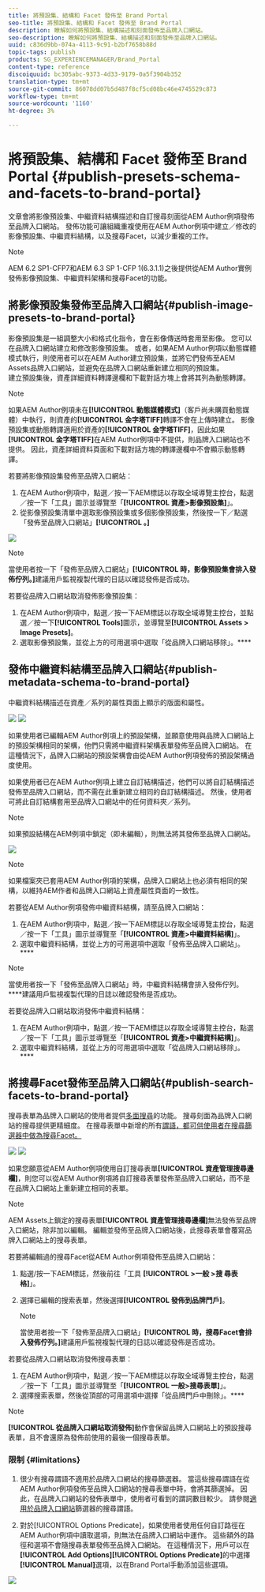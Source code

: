 ```yaml
---
title: 將預設集、結構和 Facet 發佈至 Brand Portal
seo-title: 將預設集、結構和 Facet 發佈至 Brand Portal
description: 瞭解如何將預設集、結構描述和刻面發佈至品牌入口網站。
seo-description: 瞭解如何將預設集、結構描述和刻面發佈至品牌入口網站。
uuid: c836d9bb-074a-4113-9c91-b2bf7658b88d
topic-tags: publish
products: SG_EXPERIENCEMANAGER/Brand_Portal
content-type: reference
discoiquuid: bc305abc-9373-4d33-9179-0a5f3904b352
translation-type: tm+mt
source-git-commit: 86078dd07b5d487f8cf5cd08bc46e4745529c873
workflow-type: tm+mt
source-wordcount: '1160'
ht-degree: 3%

---
```



# 將預設集、結構和 Facet 發佈至 Brand Portal {#publish-presets-schema-and-facets-to-brand-portal}

文章會將影像預設集、中繼資料結構描述和自訂搜尋刻面從AEM Author例項發佈至品牌入口網站。 發佈功能可讓組織重複使用在AEM Author例項中建立／修改的影像預設集、中繼資料結構，以及搜尋Facet，以減少重複的工作。

>[!NOTE]
>
>AEM 6.2 SP1-CFP7和AEM 6.3 SP 1-CFP 1(6.3.1.1)之後提供從AEM Author實例發佈影像預設集、中繼資料架構和搜尋Facet的功能。

## 將影像預設集發佈至品牌入口網站{#publish-image-presets-to-brand-portal}

影像預設集是一組調整大小和格式化指令，會在影像傳送時套用至影像。 您可以在品牌入口網站建立和修改影像預設集。 或者，如果AEM Author例項以動態媒體模式執行，則使用者可以在AEM Author建立預設集，並將它們發佈至AEM Assets品牌入口網站，並避免在品牌入口網站重新建立相同的預設集。\
建立預設集後，資產詳細資料轉譯邊欄和下載對話方塊上會將其列為動態轉譯。

>[!NOTE]
>
>如果AEM Author例項未在&#x200B;**[!UICONTROL 動態媒體模式]**（客戶尚未購買動態媒體）中執行，則資產的&#x200B;**[!UICONTROL 金字塔TIFF]**&#x200B;轉譯不會在上傳時建立。 影像預設集或動態轉譯適用於資產的&#x200B;**[!UICONTROL 金字塔TIFF]**，因此如果&#x200B;**[!UICONTROL 金字塔TIFF]**&#x200B;在AEM Author例項中不提供，則品牌入口網站也不提供。 因此，資產詳細資料頁面和下載對話方塊的轉譯邊欄中不會顯示動態轉譯。

若要將影像預設集發佈至品牌入口網站：

1. 在AEM Author例項中，點選／按一下AEM標誌以存取全域導覽主控台，點選／按一下「工具」圖示並導覽至「**[!UICONTROL 資產>影像預設集]**」。
1. 從影像預設集清單中選取影像預設集或多個影像預設集，然後按一下／點選「發佈至品牌入口網站」**[!UICONTROL 。]**

![](assets/publishpreset.png)

>[!NOTE]
>
>當使用者按一下「發佈至品牌入口網站」**[!UICONTROL 時，影像預設集會排入發佈佇列。]**&#x200B;建議用戶監視複製代理的日誌以確認發佈是否成功。

若要從品牌入口網站取消發佈影像預設集：

1. 在AEM Author例項中，點選／按一下AEM標誌以存取全域導覽主控台，並點選／按一下&#x200B;**[!UICONTROL Tools]**&#x200B;圖示，並導覽至&#x200B;**[!UICONTROL Assets > Image Presets]**。
1. 選取影像預設集，並從上方的可用選項中選取「從品牌入口網站移除」。****

## 發佈中繼資料結構至品牌入口網站{#publish-metadata-schema-to-brand-portal}

中繼資料結構描述在資產／系列的屬性頁面上顯示的版面和屬性。

![](assets/metadata-schema-editor.png) ![](assets/asset-properties-1.png)

如果使用者已編輯AEM Author例項上的預設架構，並願意使用與品牌入口網站上的預設架構相同的架構，他們只需將中繼資料架構表單發佈至品牌入口網站。 在這種情況下，品牌入口網站的預設架構會由從AEM Author例項發佈的預設架構過度使用。

如果使用者已在AEM Author例項上建立自訂結構描述，他們可以將自訂結構描述發佈至品牌入口網站，而不需在此重新建立相同的自訂結構描述。 然後，使用者可將此自訂結構套用至品牌入口網站中的任何資料夾／系列。

>[!NOTE]
>
>如果預設結構在AEM例項中鎖定（即未編輯），則無法將其發佈至品牌入口網站。

![](assets/default-schema-form.png)

>[!NOTE]
>
>如果檔案夾已套用AEM Author例項的架構，品牌入口網站上也必須有相同的架構，以維持AEM作者和品牌入口網站上資產屬性頁面的一致性。

若要從AEM Author例項發佈中繼資料結構，請至品牌入口網站：

1. 在AEM Author例項中，點選／按一下AEM標誌以存取全域導覽主控台，點選／按一下「工具」圖示並導覽至「**[!UICONTROL 資產>中繼資料結構]**」。
1. 選取中繼資料結構，並從上方的可用選項中選取「發佈至品牌入口網站」。****

>[!NOTE]
>
>當使用者按一下「發佈至品牌入口網站」時，中繼資料結構會排入發佈佇列。 ****&#x200B;建議用戶監視複製代理的日誌以確認發佈是否成功。

若要從品牌入口網站取消發佈中繼資料結構：

1. 在AEM Author例項中，點選／按一下AEM標誌以存取全域導覽主控台，點選／按一下「工具」圖示並導覽至「**[!UICONTROL 資產>中繼資料結構]**」。
1. 選取中繼資料結構，並從上方的可用選項中選取「從品牌入口網站移除」。****

## 將搜尋Facet發佈至品牌入口網站{#publish-search-facets-to-brand-portal}

搜尋表單為品牌入口網站的使用者提供[多面搜尋](../using/brand-portal-search-facets.md)的功能。 搜尋刻面為品牌入口網站的搜尋提供更精細度。 在搜尋表單中新增的所有[謂語，都可供使用者在搜尋篩選器中做為搜尋Facet。](https://helpx.adobe.com/experience-manager/6-5/assets/using/search-facets.html#AddingaPredicate)

![](assets/property-predicate-removed.png)
![](assets/search-form.png)

如果您願意從AEM Author例項使用自訂搜尋表單&#x200B;**[!UICONTROL 資產管理搜尋邊欄]**，則您可以從AEM Author例項將自訂搜尋表單發佈至品牌入口網站，而不是在品牌入口網站上重新建立相同的表單。

>[!NOTE]
>
>AEM Assets上鎖定的搜尋表單&#x200B;**[!UICONTROL 資產管理搜尋邊欄]**&#x200B;無法發佈至品牌入口網站，除非加以編輯。 編輯並發佈至品牌入口網站後，此搜尋表單會覆寫品牌入口網站上的搜尋表單。

若要將編輯過的搜尋Facet從AEM Author例項發佈至品牌入口網站：

1. 點選/按一下AEM標誌，然後前往「工具 **[!UICONTROL >一般 >搜 尋表格]**」。
1. 選擇已編輯的搜索表單，然後選擇&#x200B;**[!UICONTROL 發佈到品牌門戶]**。

   >[!NOTE]
   >
   >當使用者按一下「發佈至品牌入口網站」**[!UICONTROL 時，搜尋Facet會排入發佈佇列。]**&#x200B;建議用戶監視複製代理的日誌以確認發佈是否成功。

若要從品牌入口網站取消發佈搜尋表單：

1. 在AEM Author例項中，點選／按一下AEM標誌以存取全域導覽主控台，點選／按一下「工具」圖示並導覽至「**[!UICONTROL 一般>搜尋表單]**」。
1. 選擇搜索表單，然後從頂部的可用選項中選擇「從品牌門戶中刪除」。****

>[!NOTE]
>
>**[!UICONTROL 從品牌入口網站取消發佈]**&#x200B;動作會保留品牌入口網站上的預設搜尋表單，且不會還原為發佈前使用的最後一個搜尋表單。

### 限制 {#limitations}

1. 很少有搜尋謂語不適用於品牌入口網站的搜尋篩選器。 當這些搜尋謂語在從AEM Author例項發佈至品牌入口網站的搜尋表單中時，會將其篩選掉。 因此，在品牌入口網站的發佈表單中，使用者可看到的謂詞數目較少。 請參閱[適用於品牌入口網站](../using/brand-portal-search-facets.md#list-of-search-predicates)篩選器的搜尋謂語。

1. 對於[!UICONTROL Options Predicate]，如果使用者使用任何自訂路徑在AEM Author例項中讀取選項，則無法在品牌入口網站中運作。 這些額外的路徑和選項不會隨搜尋表單發佈至品牌入口網站。 在這種情況下，用戶可以在&#x200B;**[!UICONTROL Add Options]**&#x200B;**[!UICONTROL Options Predicate]**&#x200B;的中選擇&#x200B;**[!UICONTROL Manual]**&#x200B;選項，以在Brand Portal手動添加這些選項。

![](assets/options-predicate-manual.png)
